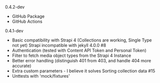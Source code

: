 0.4.2-dev

* GitHub Package
* GitHub Actions 

0.4.1-dev 

* Basic compatibility with Strapi 4 (Collections are working, Single Type not yet) Strapi incompatible with jekyll 4.0.0 #8
* Authentication (tested with Content API Token and Personal Token)
* Filter to fetch media object types from the Strapi 4 Instance
* Better error handling (distinguish 401 from 403, and handle 404 more accurate)
* Extra custom parameters - I believe it solves Sorting collection data #15
* Unttests with 'mock/fixtures'
